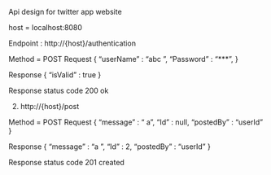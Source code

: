 Api design for twitter app website

 host = localhost:8080 

Endpoint : http://{host}/authentication 

Method = POST
Request
{
  “userName” : “abc ”,
  “Password” :  “***”,
}

Response
{
  “isValid” : true
}

Response status code
200 ok


2) http://{host}/post 

Method = POST
Request
{
  “message” : “ a”,
  “Id” : null,
  “postedBy” : “userId”
}

Response
{
  “message” : “a ”,
  “Id” : 2,
  “postedBy” : “userId”
}

Response status code
201 created

